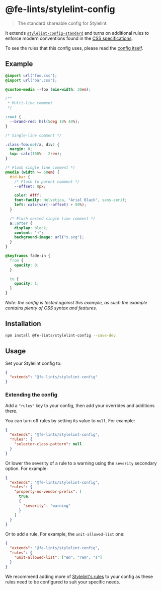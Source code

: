 # @fe-lints/stylelint-config

> The standard shareable config for Stylelint.

It extends [`stylelint-config-standard`](https://github.com/stylelint/stylelint-config-standard) and turns on additional rules to enforce modern conventions found in the [CSS specifications](https://www.w3.org/Style/CSS/current-work).

To see the rules that this config uses, please read the [config itself](./index.js).

## Example

```css
@import url("foo.css");
@import url("bar.css");

@custom-media --foo (min-width: 30em);

/**
 * Multi-line comment
 */

:root {
  --brand-red: hsl(5deg 10% 40%);
}

/* Single-line comment */

.class-foo:not(a, div) {
  margin: 0;
  top: calc(100% - 2rem);
}

/* Flush single line comment */
@media (width >= 60em) {
  #id-bar {
    /* Flush to parent comment */
    --offset: 0px;

    color: #fff;
    font-family: Helvetica, "Arial Black", sans-serif;
    left: calc(var(--offset) + 50%);
  }

  /* Flush nested single line comment */
  a::after {
    display: block;
    content: "→";
    background-image: url("x.svg");
  }
}

@keyframes fade-in {
  from {
    opacity: 0;
  }

  to {
    opacity: 1;
  }
}
```

_Note: the config is tested against this example, as such the example contains plenty of CSS syntax and features._

## Installation

```bash
npm install @fe-lints/stylelint-config --save-dev
```

## Usage

Set your Stylelint config to:

```json
{
  "extends": "@fe-lints/stylelint-config"
}
```

### Extending the config

Add a `"rules"` key to your config, then add your overrides and additions there.

You can turn off rules by setting its value to `null`. For example:

```json
{
  "extends": "@fe-lints/stylelint-config",
  "rules": {
    "selector-class-pattern": null
  }
}
```

Or lower the severity of a rule to a warning using the `severity` secondary option. For example:

```json
{
  "extends": "@fe-lints/stylelint-config",
  "rules": {
    "property-no-vendor-prefix": [
      true,
      {
        "severity": "warning"
      }
    ]
  }
}
```

Or to add a rule, For example, the `unit-allowed-list` one:

```json
{
  "extends": "@fe-lints/stylelint-config",
  "rules": {
    "unit-allowed-list": ["em", "rem", "s"]
  }
}
```

We recommend adding more of [Stylelint's rules](https://stylelint.io/user-guide/rules/) to your config as these rules need to be configured to suit your specific needs.